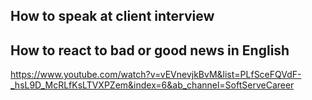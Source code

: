 ## How to speak at client interview
## How to react to bad or good news in English
https://www.youtube.com/watch?v=vEVnevjkBvM&list=PLfSceFQVdF-_hsL9D_McRLfKsLTVXPZem&index=6&ab_channel=SoftServeCareer